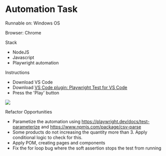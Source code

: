 # Automation Task

Runnable on: Windows OS

Browser: Chrome

Stack
- NodeJS
- Javascript
- Playwright automation

Instructions
- Download VS Code
- Download [VS Code plugin: Playwright Test for VS Code](https://marketplace.visualstudio.com/items?itemName=ms-playwright.playwright)
- Press the 'Play' button
<img src="https://i.imgur.com/6YYdSYE.png">

Refactor Opportunities
- Parametize the automation using https://playwright.dev/docs/test-parameterize and https://www.npmjs.com/package/csv-parse
- Some products do not increasing the quantity more than 3. Apply conditional logic to check for this.
- Apply POM, creating pages and components
- Fix the for loop bug where the soft assertion stops the test from running
